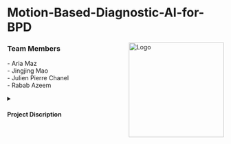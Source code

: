 # Motion-Based-Diagnostic-AI-for-BPD
<a href="https://github.com/AriaMaz">
<a href="https://www.cucai.ca/">
    <img src="https://github.com/AriaMaz/Motion-Based-Diagnostic-AI-for-BPD/assets/102880878/b24fd3cf-f59e-4ff2-9f3c-6c8f85ef6d83" align="right" width="221" alt="Logo">
</a>

</a>

<h3 align="left">Team Members</h3>
- Aria Maz <br>
- Jingjing Mao <br> 
- Julien Pierre Chanel <br>
- Rabab Azeem <br>
<p><p>
  
  <details>
<summary><h4>Project Discription</h4></summary>
Artificial intelligence (AI) program in Python that uses motor activity data from patient’s motion-sensitive wristbands to diagnose bipolar disorder with a 76% accuracy (findings presented at CUCAI).
